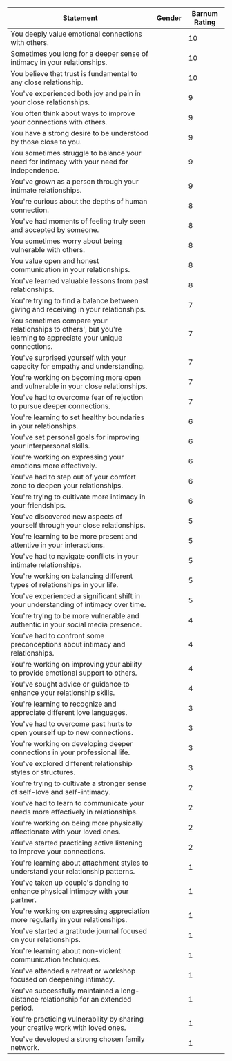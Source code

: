 | Statement | Gender | Barnum Rating |
|-----------|--------|---------------|
| You deeply value emotional connections with others. | | 10 |
| Sometimes you long for a deeper sense of intimacy in your relationships. | | 10 |
| You believe that trust is fundamental to any close relationship. | | 10 |
| You've experienced both joy and pain in your close relationships. | | 9 |
| You often think about ways to improve your connections with others. | | 9 |
| You have a strong desire to be understood by those close to you. | | 9 |
| You sometimes struggle to balance your need for intimacy with your need for independence. | | 9 |
| You've grown as a person through your intimate relationships. | | 9 |
| You're curious about the depths of human connection. | | 8 |
| You've had moments of feeling truly seen and accepted by someone. | | 8 |
| You sometimes worry about being vulnerable with others. | | 8 |
| You value open and honest communication in your relationships. | | 8 |
| You've learned valuable lessons from past relationships. | | 8 |
| You're trying to find a balance between giving and receiving in your relationships. | | 7 |
| You sometimes compare your relationships to others', but you're learning to appreciate your unique connections. | | 7 |
| You've surprised yourself with your capacity for empathy and understanding. | | 7 |
| You're working on becoming more open and vulnerable in your close relationships. | | 7 |
| You've had to overcome fear of rejection to pursue deeper connections. | | 7 |
| You're learning to set healthy boundaries in your relationships. | | 6 |
| You've set personal goals for improving your interpersonal skills. | | 6 |
| You're working on expressing your emotions more effectively. | | 6 |
| You've had to step out of your comfort zone to deepen your relationships. | | 6 |
| You're trying to cultivate more intimacy in your friendships. | | 6 |
| You've discovered new aspects of yourself through your close relationships. | | 5 |
| You're learning to be more present and attentive in your interactions. | | 5 |
| You've had to navigate conflicts in your intimate relationships. | | 5 |
| You're working on balancing different types of relationships in your life. | | 5 |
| You've experienced a significant shift in your understanding of intimacy over time. | | 5 |
| You're trying to be more vulnerable and authentic in your social media presence. | | 4 |
| You've had to confront some preconceptions about intimacy and relationships. | | 4 |
| You're working on improving your ability to provide emotional support to others. | | 4 |
| You've sought advice or guidance to enhance your relationship skills. | | 4 |
| You're learning to recognize and appreciate different love languages. | | 3 |
| You've had to overcome past hurts to open yourself up to new connections. | | 3 |
| You're working on developing deeper connections in your professional life. | | 3 |
| You've explored different relationship styles or structures. | | 3 |
| You're trying to cultivate a stronger sense of self-love and self-intimacy. | | 2 |
| You've had to learn to communicate your needs more effectively in relationships. | | 2 |
| You're working on being more physically affectionate with your loved ones. | | 2 |
| You've started practicing active listening to improve your connections. | | 2 |
| You're learning about attachment styles to understand your relationship patterns. | | 1 |
| You've taken up couple's dancing to enhance physical intimacy with your partner. | | 1 |
| You're working on expressing appreciation more regularly in your relationships. | | 1 |
| You've started a gratitude journal focused on your relationships. | | 1 |
| You're learning about non-violent communication techniques. | | 1 |
| You've attended a retreat or workshop focused on deepening intimacy. | | 1 |
| You've successfully maintained a long-distance relationship for an extended period. | | 1 |
| You're practicing vulnerability by sharing your creative work with loved ones. | | 1 |
| You've developed a strong chosen family network. | | 1 |
